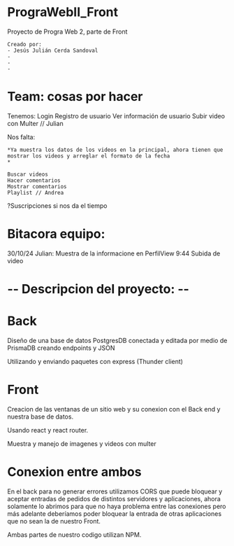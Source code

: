 # PrograWebII_Front
Proyecto de Progra Web 2, parte de Front

    Creado por:
    - Jesús Julián Cerda Sandoval
    -
    -
    -

# Team: cosas por hacer 
Tenemos:
    Login
    Registro de usuario
    Ver información de usuario
    Subir video con Multer // Julian


Nos falta:

    *Ya muestra los datos de los videos en la principal, ahora tienen que mostrar los videos y arreglar el formato de la fecha
    *
    
    Buscar videos
    Hacer comentarios
    Mostrar comentarios
    Playlist // Andrea

?Suscripciones si nos da el tiempo


# Bitacora equipo:

30/10/24 Julian: Muestra de la informacione en PerfilView
9:44 Subida de video


# -- Descripcion del proyecto: -- 

# Back 
Diseño de una base de datos PostgresDB conectada y editada por medio de PrismaDB creando endpoints y JSON

Utilizando y enviando paquetes con express (Thunder client)

# Front 
Creacion de las ventanas de un sitio web y su conexion con el Back end y nuestra base de datos.

Usando react y react router.

Muestra y manejo de imagenes y videos con multer

# Conexion entre ambos
En el back para no generar errores utilizamos CORS que puede bloquear y aceptar entradas de pedidos de distintos servidores y aplicaciones,
ahora solamente lo abrimos para que no haya problema entre las conexiones pero más adelante deberíamos poder bloquear la entrada de otras aplicaciones que no sean la de nuestro Front.

Ambas partes de nuestro codigo utilizan NPM.

